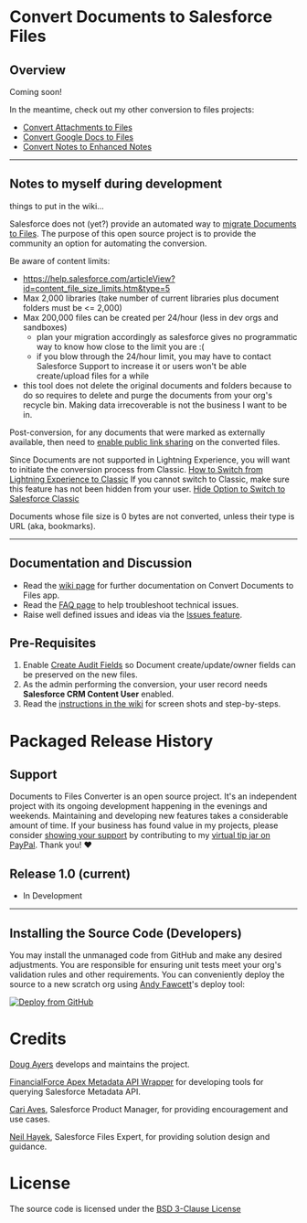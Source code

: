 Convert Documents to Salesforce Files
=======================================

Overview
--------

Coming soon!

In the meantime, check out my other conversion to files projects:
  * [Convert Attachments to Files](https://github.com/douglascayers/sfdc-convert-attachments-to-chatter-files)
  * [Convert Google Docs to Files](https://douglascayers.com/2017/10/19/convert-googledoc-records-to-salesforce-files/)
  * [Convert Notes to Enhanced Notes](https://github.com/douglascayers/sfdc-convert-notes-to-chatter-notes)

--- 


Notes to myself during development
----------------------------------

things to put in the wiki...

Salesforce does not (yet?) provide an automated way to [migrate Documents to Files](https://help.salesforce.com/articleView?id=docs_documents_to_files.htm&type=5).
The purpose of this open source project is to provide the community an option for automating the conversion.

Be aware of content limits:
* https://help.salesforce.com/articleView?id=content_file_size_limits.htm&type=5
* Max 2,000 libraries (take number of current libraries plus document folders must be <= 2,000)
* Max 200,000 files can be created per 24/hour (less in dev orgs and sandboxes)
    * plan your migration accordingly as salesforce gives no programmatic way to know how close to the limit you are :(
    * if you blow through the 24/hour limit, you may have to contact Salesforce Support to increase it or users won't be able create/upload files for a while
* this tool does not delete the original documents and folders because to do so requires to delete and purge the documents from your org's recycle bin. Making data irrecoverable is not the business I want to be in.
    
Post-conversion, for any documents that were marked as externally available, then need to [enable public link sharing](https://help.salesforce.com/articleView?id=collab_files_sharing_via_link.htm&type=5) on the converted files.

Since Documents are not supported in Lightning Experience, you will want to initiate the conversion process from Classic.
[How to Switch from Lightning Experience to Classic](https://help.salesforce.com/articleView?id=000230642&type=1)
If you cannot switch to Classic, make sure this feature has not been hidden from your user.
[Hide Option to Switch to Salesforce Classic](https://releasenotes.docs.salesforce.com/en-us/summer17/release-notes/rn_general_lex_hide_switcher.htm)

Documents whose file size is 0 bytes are not converted, unless their type is URL (aka, bookmarks).

---

Documentation and Discussion
--------------------------

* Read the [wiki page](https://github.com/douglascayers/sfdx-convert-documents-to-files/wiki) for further documentation on Convert Documents to Files app.
* Read the [FAQ page](https://github.com/douglascayers/sfdx-convert-documents-to-files/wiki/Frequently-Asked-Questions) to help troubleshoot technical issues.
* Raise well defined issues and ideas via the [Issues feature](https://github.com/douglascayers/sfdx-convert-documents-to-files/issues).


Pre-Requisites
--------------
1. Enable [Create Audit Fields](https://help.salesforce.com/articleView?id=000213290&type=1&language=en_US) so Document create/update/owner fields can be preserved on the new files.
2. As the admin performing the conversion, your user record needs **Salesforce CRM Content User** enabled. 
3. Read the [instructions in the wiki](https://github.com/douglascayers/sfdx-convert-documents-to-files/wiki/Pre-Requisites-Instructions) for screen shots and step-by-steps.


Packaged Release History
========================

Support
-------

Documents to Files Converter is an open source project. It's an independent project with its ongoing development happening in the evenings and weekends.
Maintaining and developing new features takes a considerable amount of time. If your business has found value in my projects, please consider [showing
your support](https://douglascayers.com/thanks-for-your-support/) by contributing to my [virtual tip jar on PayPal](https://www.paypal.me/douglascayers/). Thank you! ❤️

Release 1.0 (current)
-----------
* In Development

---

Installing the Source Code (Developers)
---------------------------------------

You may install the unmanaged code from GitHub and make any desired adjustments.
You are responsible for ensuring unit tests meet your org's validation rules and other requirements.
You can conveniently deploy the source to a new scratch org using [Andy Fawcett](https://github.com/wadewegner/deploy-to-sfdx)'s deploy tool:

[![Deploy from GitHub](https://raw.githubusercontent.com/afawcett/githubsfdeploy/master/deploy.png)](https://andyinthecloud.com/category/githubsfdeploy/)


Credits
=======

[Doug Ayers](https://douglascayers.com) develops and maintains the project.

[FinancialForce Apex Metadata API Wrapper](https://github.com/financialforcedev/apex-mdapi) for developing tools for querying Salesforce Metadata API.

[Cari Aves](https://success.salesforce.com/ProfileView?u=00530000008A7mvAAC), Salesforce Product Manager, for providing encouragement and use cases.

[Neil Hayek](https://success.salesforce.com/ProfileView?userId=00530000003SpRm), Salesforce Files Expert, for providing solution design and guidance.


License
=======

The source code is licensed under the [BSD 3-Clause License](LICENSE)
